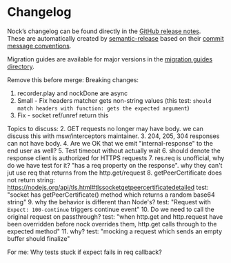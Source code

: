 # Changelog

Nock’s changelog can be found directly in the [GitHub release notes](https://github.com/nock/nock/releases).  
These are automatically created by [semantic-release](https://github.com/semantic-release/semantic-release) based on their [commit message conventions](https://semantic-release.gitbook.io/semantic-release#commit-message-format).

Migration guides are available for major versions in the [migration guides directory](https://github.com/nock/nock/tree/main/migration_guides).

Remove this before merge:
Breaking changes:
1. recorder.play and nockDone are async
3. Small - Fix headers matcher gets non-string values (this test: `should match headers with function: gets the expected argument`)
2. Fix - socket ref/unref return this


Topics to discuss:
2. GET requests no longer may have body. we can discuss this with msw/interceptors maintainer.
3. 204, 205, 304 responses can not have body.
4. Are we OK that we emit "internal-response" to the end user as well?
5. Test timeout without actually wait
6. should denote the response client is authorized for HTTPS requests
7. res.req is unofficial, why do we have test for it? "has a req property on the response". why they can't jut use req that returns from the http.get/request
8. getPeerCertificate does not return string: https://nodejs.org/api/tls.html#tlssocketgetpeercertificatedetailed
   test: "socket has getPeerCertificate() method which returns a random base64 string"
9. why the behavior is different than Node's? test: "Request with `Expect: 100-continue` triggers continue event"
10. Do we need to call the original request on passthrough? 
    test: "when http.get and http.request have been overridden before nock overrides them, http.get calls through to the expected method"
11. why?
    test: "mocking a request which sends an empty buffer should finalize"

For me:
Why tests stuck if expect fails in req callback?